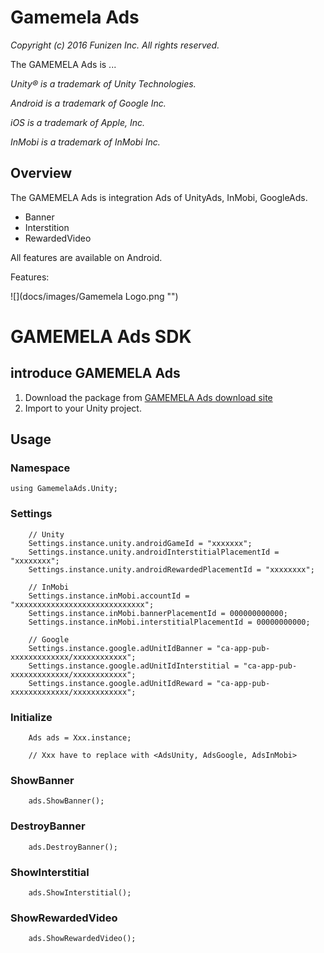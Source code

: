 # Gamemela Ads
_Copyright (c) 2016 Funizen Inc. All rights reserved._

The GAMEMELA Ads is ...

_Unity&reg; is a trademark of Unity Technologies._

_Android is a trademark of Google Inc._

_iOS is a trademark of Apple, Inc._

_InMobi is a trademark of InMobi Inc._

## Overview

The GAMEMELA Ads is integration Ads of UnityAds, InMobi, GoogleAds.
* Banner
* Interstition
* RewardedVideo

All features are available on Android.

Features:

![](docs/images/Gamemela Logo.png "")

GAMEMELA Ads SDK
=========

introduce GAMEMELA Ads
-----------------------

1. Download the package from [GAMEMELA Ads download site][1]
2. Import to your Unity project.

Usage
-----------------------
### Namespace
	using GamemelaAds.Unity;

### Settings
		// Unity
		Settings.instance.unity.androidGameId = "xxxxxxx";
		Settings.instance.unity.androidInterstitialPlacementId = "xxxxxxxx";
		Settings.instance.unity.androidRewardedPlacementId = "xxxxxxxx";

		// InMobi
		Settings.instance.inMobi.accountId = "xxxxxxxxxxxxxxxxxxxxxxxxxxxxx";
		Settings.instance.inMobi.bannerPlacementId = 000000000000;
		Settings.instance.inMobi.interstitialPlacementId = 00000000000;

		// Google
		Settings.instance.google.adUnitIdBanner = "ca-app-pub-xxxxxxxxxxxxx/xxxxxxxxxxxx";
		Settings.instance.google.adUnitIdInterstitial = "ca-app-pub-xxxxxxxxxxxxx/xxxxxxxxxxxx";
		Settings.instance.google.adUnitIdReward = "ca-app-pub-xxxxxxxxxxxxx/xxxxxxxxxxxx";
### Initialize
		Ads ads = Xxx.instance;
		
		// Xxx have to replace with <AdsUnity, AdsGoogle, AdsInMobi>

### ShowBanner
		ads.ShowBanner();

### DestroyBanner
		ads.DestroyBanner();

### ShowInterstitial
		ads.ShowInterstitial();

### ShowRewardedVideo
		ads.ShowRewardedVideo();

[1]: https://github.com/gamemela/GamemelaAds/blob/stable/distribution/GamemelaAds.unitypackage?raw=true "stable version of GAMEMELA-Ads"
